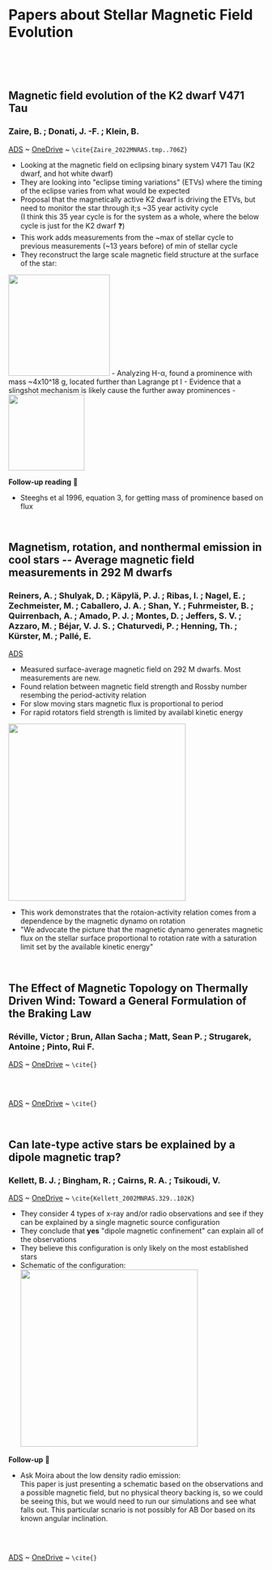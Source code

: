 # Papers about Stellar Magnetic Field Evolution

&nbsp;

&nbsp;

##  Magnetic field evolution of the K2 dwarf V471 Tau 
###   Zaire, B. ; Donati, J. -F. ; Klein, B. 
[ADS](https://ui.adsabs.harvard.edu/abs/2022MNRAS.tmp..706Z/abstract) ~ 
[OneDrive](https://universityofstandrews907-my.sharepoint.com/personal/cb432_st-andrews_ac_uk/Documents/Prominance%20Papers/Magnetic_field_evolution_of_the_K2_dwarf_V471_Tau.pdf)
~ `\cite{Zaire_2022MNRAS.tmp..706Z}`

- Looking at the magnetic field on eclipsing binary system V471 Tau (K2 dwarf, and hot white dwarf)
- They are looking into "eclipse timing variations" (ETVs) where the timing of the eclipse varies from what would be expected
- Proposal that the magnetically active  K2 dwarf is driving the ETVs, but need to monitor the star through it;s ~35 year activity cycle  
  (I think this 35 year cycle is for the system as a whole, where the below cycle is just for the K2 dwarf ❓) 
- This work adds measurements from the ~max of stellar cycle to previous measurements (~13 years before) of min of stellar cycle
- They reconstruct the large scale magnetic field structure at the surface of the star:
<img src="https://user-images.githubusercontent.com/9406508/160003334-c3195522-362c-4b0b-94f7-9fd7f39855a9.png" height="200"/>
- Analyzing H-α, found a prominence with mass ~4x10^18 g, located further than Lagrange pt I 
- Evidence that a slingshot mechanism is likely cause the further away prominences
- <img src="https://user-images.githubusercontent.com/9406508/160005177-3de6e6d9-3cb9-491f-bf0a-fa363835cee6.png" height="150"/>

**Follow-up reading** 👀
- Steeghs et al 1996, equation 3, for getting mass of prominence based on flux

&nbsp;

##  Magnetism, rotation, and nonthermal emission in cool stars -- Average magnetic field measurements in 292 M dwarfs
###   Reiners, A. ; Shulyak, D. ; Käpylä, P. J. ; Ribas, I. ; Nagel, E. ; Zechmeister, M. ; Caballero, J. A. ; Shan, Y. ; Fuhrmeister, B. ; Quirrenbach, A. ; Amado, P. J. ; Montes, D. ; Jeffers, S. V. ; Azzaro, M. ; Béjar, V. J. S. ; Chaturvedi, P. ; Henning, Th. ; Kürster, M. ; Pallé, E. 

[ADS](https://ui.adsabs.harvard.edu/abs/2022arXiv220400342R/abstract) 

- Measured surface-average magnetic field on 292 M dwarfs. Most measurements are new.
- Found relation between magnetic field strength and Rossby number resembing the period-activity relation
- For slow moving stars magnetic flux is proportional to period
- For rapid rotators field strength is limited by availabl kinetic energy  
<img src="https://user-images.githubusercontent.com/9406508/161616327-769fcd7d-a164-44f2-a337-ee77b614caad.png" height="350"/>

- This work demonstrates that the rotaion-activity relation comes from a dependence by the magnetic dynamo on rotation
- "We advocate the picture that the magnetic dynamo generates magnetic flux on the stellar surface proportional to rotation rate with a saturation limit set by the available kinetic energy"

&nbsp;

## The Effect of Magnetic Topology on Thermally Driven Wind: Toward a General Formulation of the Braking Law 
###  Réville, Victor ; Brun, Allan Sacha ; Matt, Sean P. ; Strugarek, Antoine ; Pinto, Rui F.
[ADS]() ~ 
[OneDrive]()
~ `\cite{}`

&nbsp;

##  
###  
[ADS]() ~ 
[OneDrive]()
~ `\cite{}`

&nbsp;

## Can late-type active stars be explained by a dipole magnetic trap? 
###  Kellett, B. J. ; Bingham, R. ; Cairns, R. A. ; Tsikoudi, V. 
[ADS](https://ui.adsabs.harvard.edu/abs/2002MNRAS.329..102K/abstract) ~ 
[OneDrive](https://universityofstandrews907-my.sharepoint.com/personal/cb432_st-andrews_ac_uk/Documents/Prominance%20Papers/kellett_2002.pdf)
~ `\cite{Kellett_2002MNRAS.329..102K}`

- They consider 4 types of x-ray and/or radio observations and see if they can be explained by a single magnetic source configuration
- They conclude that **yes** "dipole magnetic confinement" can explain all of the observations
- They believe this configuration is only likely on the most established stars
- Schematic of the configuration:  
  <img src="https://user-images.githubusercontent.com/9406508/161618237-6e48f0c9-d86b-41bd-8d39-f64b5dad44c2.png" height="350"/>
  
**Follow-up** 👀
- Ask Moira about the low density radio emission:  
This paper is just presenting a schematic based on the observations and a possible magnetic field, but no physical theory backing is, so we could be seeing this, but we would need to run our simulations and see what falls out. This particular scnario is not possibly for AB Dor based on its known angular inclination.


&nbsp;

##  
###  
[ADS]() ~ 
[OneDrive]()
~ `\cite{}`
